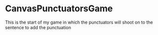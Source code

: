 # CanvasPunctuatorsGame
This is the start of my game in which the punctuators will shoot on to the sentence to add the punctuation
